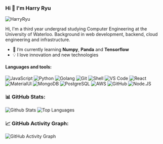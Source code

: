 ### Hi 👋 I'm Harry Ryu

<p align="left"> <img src="https://komarev.com/ghpvc/?username=HarryRyu" alt="HarryRyu" /> </p>

Hi, I'm a third year undergrad studying Computer Engineering at the University of Waterloo. Background in web development, backend, cloud engineering and infrastructure. 

- 🌱 I’m currently learning **Numpy**, **Panda** and **Tensorflow**
- 💡 I love innovation and new technologies

#### Languages and tools:
![JavaScript](https://img.shields.io/badge/-JavaScript-black?style=plastic&logo=javascript)
![Python](https://img.shields.io/badge/-Python-8fcfd1?style=plastic&logo=Python)
![Golang](https://img.shields.io/badge/-Golang-8fcfd1?style=plastic&logo=Golang)
![Git](https://img.shields.io/badge/-Git-black?style=plastic&logo=git)
![Shell](https://img.shields.io/badge/-Shell-blasck?style=plastic&logo=Shell)
![VS Code](https://img.shields.io/badge/-VS%20Code-007ACC?style=plastic&logo=visual-studio-code)
![React](https://img.shields.io/badge/-React-3b2e5a?style=plastic&logo=react)
![MaterialUI](https://img.shields.io/badge/-MatrialUI-0081CB?style=plastic&logo=material-UI)
![MongoDB](https://img.shields.io/badge/-MongoDB-black?style=plastic&logo=mongodb)
![PostgreSQL](https://img.shields.io/badge/-PostgreSQL-336791?style=plastic&logo=postgresql)
![AWS](https://img.shields.io/badge/Amazon%20AWS-232F3E?style=plastic&logo=amazon-aws)
![GitHub](https://img.shields.io/badge/-GitHub-181717?style=plastic&logo=github)
![Node.JS](https://img.shields.io/badge/-Node.JS-black?style=plastic&logo=Node.js)  

<!--   Stats -->
### 📊 GitHub Stats:
![Github Stats](https://github-readme-stats.vercel.app/api?username=harryryu&theme=nord&include_all_commits=true&count_private=true)
![Top Languages](https://github-readme-stats.vercel.app/api/top-langs/?username=harryryu&theme=nord&layout=compact)  

<!--   GitHub stats graph -->
### 📈 GitHub Activity Graph:
 ![GitHub Activity Graph](https://activity-graph.herokuapp.com/graph?username=harryryu&theme=github)
